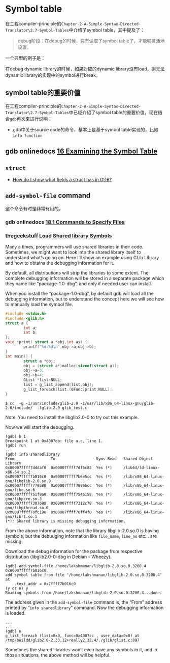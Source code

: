 # Symbol table

在工程compiler-principle的`Chapter-2-A-Simple-Syntax-Directed-Translator\2.7-Symbol-Tables`中介绍了symbol table，其中提及了：

> debug阶段：在debug的时候，只有读取了symbol table了，才能够灵活地设置。

一个典型的例子是：

在debug dynamic library的时候，如果对应的dynamic library没有load，则无法dynamic library的实现中的symbol进行break。

## symbol table的重要价值

在工程compiler-principle的`Chapter-2-A-Simple-Syntax-Directed-Translator\2.7-Symbol-Tables`中已经介绍了symbol table的重要价值，现在结合`gdb`再次来进行说明：

- gdb中关于source code的命令，基本上是基于symbol table实现的，比如`info function`

## gdb onlinedocs [16 Examining the Symbol Table](https://sourceware.org/gdb/onlinedocs/gdb/Symbols.html#Symbols)



## `struct` 

- [How do I show what fields a struct has in GDB?](https://stackoverflow.com/questions/1768620/how-do-i-show-what-fields-a-struct-has-in-gdb)





## `add-symbol-file` command

这个命令有时是非常有用的。

### gdb onlinedocs [18.1 Commands to Specify Files](https://sourceware.org/gdb/onlinedocs/gdb/Files.html#Files)



### thegeekstuff [Load Shared library Symbols](https://www.thegeekstuff.com/2014/03/few-gdb-commands/)

Many a times, programmers will use shared libraries in their code. Sometimes, we might want to look into the shared library itself to understand what’s going on. Here I’ll show an example using GLib Library and how to obtains the debugging information for it.

By default, all distributions will strip the libraries to some extent. The complete debugging information will be stored in a separate package which they name like “package-1.0-dbg”, and only if needed user can install.

When you install the “package-1.0-dbg”, by default gdb will load all the debugging information, but to understand the concept here we will see how to manually load the symbol file.

```c
#include <stdio.h>
#include <glib.h>
struct a {
        int a;
        int b;
};
void *print( struct a *obj,int as) {
        printf("%d:%d\n",obj->a,obj->b);
}
int main() {
        struct a *obj;
        obj = (struct a*)malloc(sizeof(struct a));
        obj->a=3;
        obj->b=4;
        GList *list=NULL;
        list = g_list_append(list,obj);
        g_list_foreach(list,(GFunc)print,NULL);
}
```



```shell
$ cc  -g -I/usr/include/glib-2.0 -I/usr/lib/x86_64-linux-gnu/glib-2.0/include/  -lglib-2.0 glib_test.c
```

Note: You need to install the libglib2.0-0 to try out this example.

Now we will start the debugging.

```shell
(gdb) b 1
Breakpoint 1 at 0x4007db: file a.c, line 1.
(gdb) run
...
(gdb) info sharedlibrary 
From                To                  Syms Read   Shared Object Library
0x00007ffff7dddaf0  0x00007ffff7df5c83  Yes (*)     /lib64/ld-linux-x86-64.so.2
0x00007ffff7b016c0  0x00007ffff7b6e5cc  Yes (*)     /lib/x86_64-linux-gnu/libglib-2.0.so.0
0x00007ffff7779b80  0x00007ffff7890bcc  Yes (*)     /lib/x86_64-linux-gnu/libc.so.6
0x00007ffff751f9a0  0x00007ffff7546158  Yes (*)     /lib/x86_64-linux-gnu/libpcre.so.3
0x00007ffff7307690  0x00007ffff7312c78  Yes (*)     /lib/x86_64-linux-gnu/libpthread.so.0
0x00007ffff70fc190  0x00007ffff70ff4f8  Yes (*)     /lib/x86_64-linux-gnu/librt.so.1
(*): Shared library is missing debugging information.
```

From the above information, note that the library libglib-2.0.so.0 is having symbols, but the debuuging information like `file_name`, `line_no` etc… are missing.

Download the debug information for the package from respective distribution (libglib2.0-0-dbg in Debian – Wheezy).

```
(gdb) add-symbol-file /home/lakshmanan/libglib-2.0.so.0.3200.4 0x00007ffff7b016c0
add symbol table from file "/home/lakshmanan/libglib-2.0.so.0.3200.4" at
	.text_addr = 0x7ffff7b016c0
(y or n) y
Reading symbols from /home/lakshmanan/libglib-2.0.so.0.3200.4...done.
```

The address given in the `add-symbol-file` command is, the “From” address printed by “`info sharedlibrary`” command. Now the debugging information is loaded.

```
...
...
(gdb) n
g_list_foreach (list=0x0, func=0x4007cc , user_data=0x0) at /tmp/buildd/glib2.0-2.33.12+really2.32.4/./glib/glist.c:897
```



Sometimes the shared libraries won’t even have any symbols in it, and in those situations, the above method will be helpful.